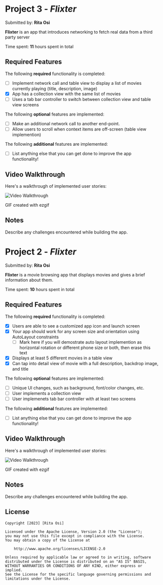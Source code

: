 # Project 3 - *Flixter*

Submitted by: **Rita Osi**

**Flixter** is an app that introduces networking to fetch real data from a third party server 

Time spent: **11** hours spent in total

## Required Features

The following **required** functionality is completed:

- [ ] Implement network call and table view to display a list of movies currently playing (title, description, image)
- [X] App has a collection view with the same list of movies
- [ ] Uses a tab bar controller to switch between collection view and table view screens
 
The following **optional** features are implemented:

- [ ] Make an additional network call to another end-point.	
- [ ] Allow users to scroll when context items are off-screen (table view implemention)

The following **additional** features are implemented:

- [ ] List anything else that you can get done to improve the app functionality!

## Video Walkthrough

Here's a walkthrough of implemented user stories:

<img src='https://github.com/Ritaosi/Flixter/blob/main/ezgif.com-video-to-gif%20(2).gif' width='' alt='Video Walkthrough' />

<!-- Replace this with whatever GIF tool you used! -->
GIF created with ezgif  
<!-- Recommended tools:
[Kap](https://getkap.co/) for macOS
[ScreenToGif](https://www.screentogif.com/) for Windows
[peek](https://github.com/phw/peek) for Linux. -->

## Notes

Describe any challenges encountered while building the app.

##




# Project 2 - *Flixter*

Submitted by: **Rita Osi**

**Flixter** is a movie browsing app that displays movies and gives a brief information about them.

Time spent: **10** hours spent in total

## Required Features

The following **required** functionality is completed:

- [X] Users are able to see a customized app icon and launch screen
- [X] Your app should work for any screen size and orientation using AutoLayout constraints
  - [ ] Mark here if you will demostrate auto layout implemention as horizontal rotation or different phone size or both, then erase this text
- [X] Displays at least 5 different movies in a table view
- [X] Can tap into detail view of movie with a full description, backdrop image, and title
 
The following **optional** features are implemented:

- [ ] Unique UI changes, such as background, font/color changes, etc.
- [ ] User implements a collection view
- [ ] User implemenets tab bar controller with at least two screens

The following **additional** features are implemented:

- [ ] List anything else that you can get done to improve the app functionality!

## Video Walkthrough

Here's a walkthrough of implemented user stories:

<img src='https://im2.ezgif.com/tmp/ezgif-2-2b34f07c67.gif' title='Video Walkthrough' width='' alt='Video Walkthrough' />

<!-- Replace this with whatever GIF tool you used! -->
GIF created with ezgif   
<!-- Recommended tools:
[Kap](https://getkap.co/) for macOS
[ScreenToGif](https://www.screentogif.com/) for Windows
[peek](https://github.com/phw/peek) for Linux. -->

## Notes

Describe any challenges encountered while building the app.

## License

    Copyright [2023] [Rita Osi]

    Licensed under the Apache License, Version 2.0 (the "License");
    you may not use this file except in compliance with the License.
    You may obtain a copy of the License at

        http://www.apache.org/licenses/LICENSE-2.0

    Unless required by applicable law or agreed to in writing, software
    distributed under the License is distributed on an "AS IS" BASIS,
    WITHOUT WARRANTIES OR CONDITIONS OF ANY KIND, either express or implied.
    See the License for the specific language governing permissions and
    limitations under the License.
